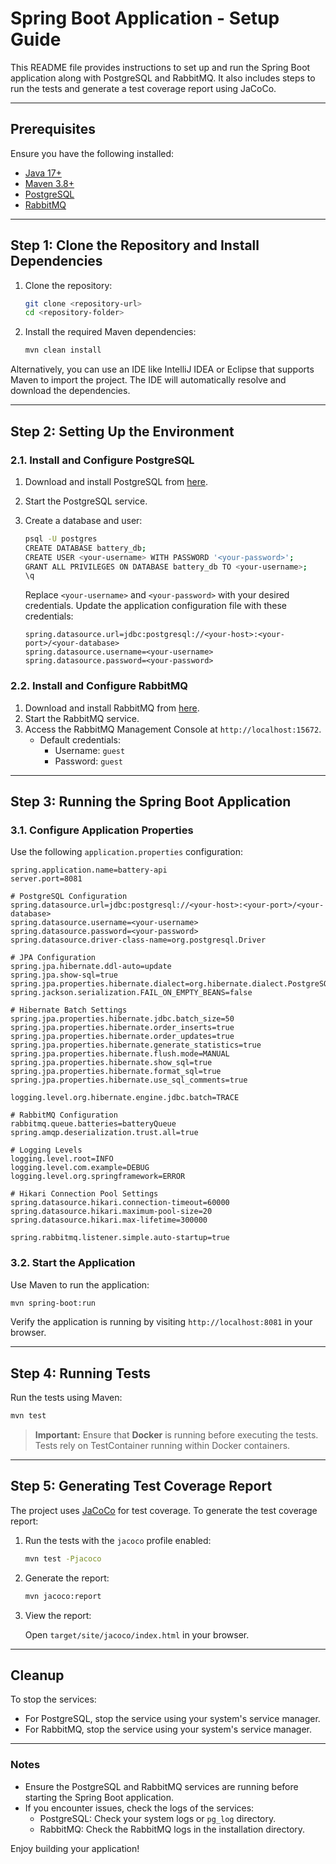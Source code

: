 # Spring Boot Application - Setup Guide

This README file provides instructions to set up and run the Spring Boot application along with PostgreSQL and RabbitMQ. It also includes steps to run the tests and generate a test coverage report using JaCoCo.

---

## Prerequisites

Ensure you have the following installed:

- [Java 17+](https://adoptopenjdk.net/)
- [Maven 3.8+](https://maven.apache.org/)
- [PostgreSQL](https://www.postgresql.org/)
- [RabbitMQ](https://www.rabbitmq.com/)

---

## Step 1: Clone the Repository and Install Dependencies

1. Clone the repository:

   ```bash
   git clone <repository-url>
   cd <repository-folder>
   ```

2. Install the required Maven dependencies:

   ```bash
   mvn clean install
   ```

Alternatively, you can use an IDE like IntelliJ IDEA or Eclipse that supports Maven to import the project. The IDE will automatically resolve and download the dependencies.

---

## Step 2: Setting Up the Environment

### 2.1. Install and Configure PostgreSQL

1. Download and install PostgreSQL from [here](https://www.postgresql.org/download/).
2. Start the PostgreSQL service.
3. Create a database and user:

   ```bash
   psql -U postgres
   CREATE DATABASE battery_db;
   CREATE USER <your-username> WITH PASSWORD '<your-password>';
   GRANT ALL PRIVILEGES ON DATABASE battery_db TO <your-username>;
   \q
   ```

   Replace `<your-username>` and `<your-password>` with your desired credentials. Update the application configuration file with these credentials:

   ```properties
   spring.datasource.url=jdbc:postgresql://<your-host>:<your-port>/<your-database>
   spring.datasource.username=<your-username>
   spring.datasource.password=<your-password>
   ```

### 2.2. Install and Configure RabbitMQ

1. Download and install RabbitMQ from [here](https://www.rabbitmq.com/download.html).
2. Start the RabbitMQ service.
3. Access the RabbitMQ Management Console at `http://localhost:15672`.
    - Default credentials:
        - Username: `guest`
        - Password: `guest`

---

## Step 3: Running the Spring Boot Application

### 3.1. Configure Application Properties

Use the following `application.properties` configuration:

```properties
spring.application.name=battery-api
server.port=8081

# PostgreSQL Configuration
spring.datasource.url=jdbc:postgresql://<your-host>:<your-port>/<your-database>
spring.datasource.username=<your-username>
spring.datasource.password=<your-password>
spring.datasource.driver-class-name=org.postgresql.Driver

# JPA Configuration
spring.jpa.hibernate.ddl-auto=update
spring.jpa.show-sql=true
spring.jpa.properties.hibernate.dialect=org.hibernate.dialect.PostgreSQLDialect
spring.jackson.serialization.FAIL_ON_EMPTY_BEANS=false

# Hibernate Batch Settings
spring.jpa.properties.hibernate.jdbc.batch_size=50
spring.jpa.properties.hibernate.order_inserts=true
spring.jpa.properties.hibernate.order_updates=true
spring.jpa.properties.hibernate.generate_statistics=true
spring.jpa.properties.hibernate.flush.mode=MANUAL
spring.jpa.properties.hibernate.show_sql=true
spring.jpa.properties.hibernate.format_sql=true
spring.jpa.properties.hibernate.use_sql_comments=true

logging.level.org.hibernate.engine.jdbc.batch=TRACE

# RabbitMQ Configuration
rabbitmq.queue.batteries=batteryQueue
spring.amqp.deserialization.trust.all=true

# Logging Levels
logging.level.root=INFO
logging.level.com.example=DEBUG
logging.level.org.springframework=ERROR

# Hikari Connection Pool Settings
spring.datasource.hikari.connection-timeout=60000
spring.datasource.hikari.maximum-pool-size=20
spring.datasource.hikari.max-lifetime=300000

spring.rabbitmq.listener.simple.auto-startup=true
```

### 3.2. Start the Application

Use Maven to run the application:

```bash
mvn spring-boot:run
```

Verify the application is running by visiting `http://localhost:8081` in your browser.

---

## Step 4: Running Tests

Run the tests using Maven:

```bash
mvn test
```

> **Important:** Ensure that **Docker** is running before executing the tests. Tests rely on TestContainer running within Docker containers.

---

## Step 5: Generating Test Coverage Report

The project uses [JaCoCo](https://www.jacoco.org/) for test coverage. To generate the test coverage report:

1. Run the tests with the `jacoco` profile enabled:

   ```bash
   mvn test -Pjacoco
   ```

2. Generate the report:

   ```bash
   mvn jacoco:report
   ```

3. View the report:

   Open `target/site/jacoco/index.html` in your browser.

---

## Cleanup

To stop the services:

- For PostgreSQL, stop the service using your system's service manager.
- For RabbitMQ, stop the service using your system's service manager.

---

### Notes

- Ensure the PostgreSQL and RabbitMQ services are running before starting the Spring Boot application.
- If you encounter issues, check the logs of the services:
    - PostgreSQL: Check your system logs or `pg_log` directory.
    - RabbitMQ: Check the RabbitMQ logs in the installation directory.

Enjoy building your application!
